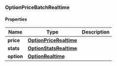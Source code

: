 

[//]: # (CLASS:OptionPriceBatchRealtime)

[//]: # (KIND:object)

### OptionPriceBatchRealtime

#### Properties

[//]: # (START_DEFINITION)

Name | Type | Description
------------ | ------------- | -------------
**price** | [**OptionPriceRealtime**](OptionPriceRealtime.md) |  &nbsp;
**stats** | [**OptionStatsRealtime**](OptionStatsRealtime.md) |  &nbsp;
**option** | [**OptionRealtime**](OptionRealtime.md) |  &nbsp;

[//]: # (END_DEFINITION)


[//]: # (CONTAINED_CLASS:OptionPriceRealtime)


[//]: # (CONTAINED_CLASS:OptionStatsRealtime)


[//]: # (CONTAINED_CLASS:OptionRealtime)



